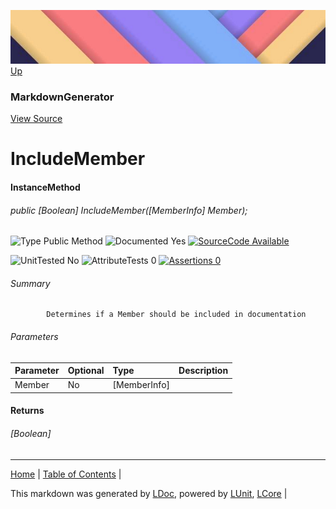 ![](../Content/LDoc-banner-small.png "")
[Up](MarkdownGenerator.md)
### MarkdownGenerator
[View Source](MarkdownGenerator.md)
# IncludeMember
#### InstanceMethod
###### public [Boolean] IncludeMember([MemberInfo] Member);

![Type Public Method](http://b.repl.ca/v1/Type-Public%20Method-lightgrey.png "") ![Documented Yes](http://b.repl.ca/v1/Documented-Yes-brightgreen.png "") [![SourceCode Available](http://b.repl.ca/v1/SourceCode-Available-brightgreen.png "")](MarkdownGenerator.md)

![UnitTested No](http://b.repl.ca/v1/UnitTested-No-lightgrey.png "") ![AttributeTests 0](http://b.repl.ca/v1/AttributeTests-0-lightgrey.png "") [![Assertions 0](http://b.repl.ca/v1/Assertions-0-brightgreen.png "")](MarkdownGenerator.md)
###### Summary

            Determines if a Member should be included in documentation
            
###### Parameters

Parameter | Optional | Type | Description
:---  | :---  | :---  | :--- 
Member | No | [MemberInfo] | 

#### Returns
###### [Boolean]
---

[Home](../../README.md) | [Table of Contents](../../TableOfContents.md) | 


This markdown was generated by [LDoc](https://github.com/CodeSingularity/LDoc), powered by [LUnit](https://github.com/CodeSingularity/LUnit), [LCore](https://github.com/CodeSingularity/LCore) | 

